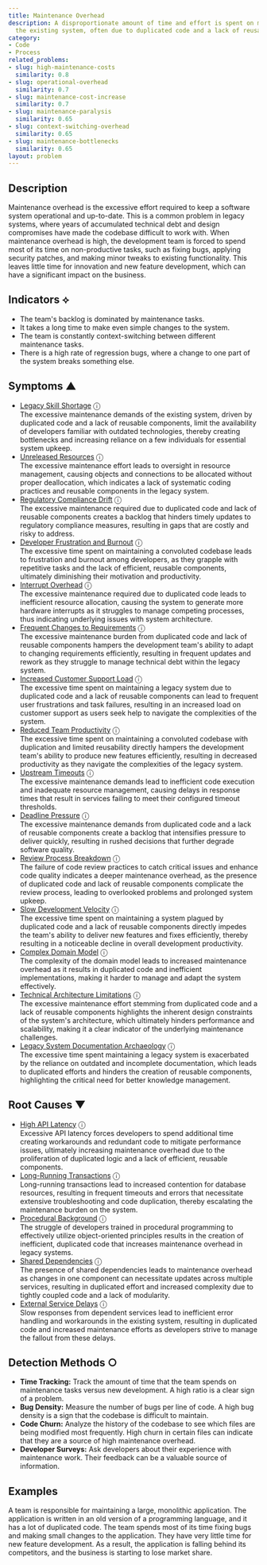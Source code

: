 ```yaml
---
title: Maintenance Overhead
description: A disproportionate amount of time and effort is spent on maintaining
  the existing system, often due to duplicated code and a lack of reusable components.
category:
- Code
- Process
related_problems:
- slug: high-maintenance-costs
  similarity: 0.8
- slug: operational-overhead
  similarity: 0.7
- slug: maintenance-cost-increase
  similarity: 0.7
- slug: maintenance-paralysis
  similarity: 0.65
- slug: context-switching-overhead
  similarity: 0.65
- slug: maintenance-bottlenecks
  similarity: 0.65
layout: problem
---
```


## Description
Maintenance overhead is the excessive effort required to keep a software system operational and up-to-date. This is a common problem in legacy systems, where years of accumulated technical debt and design compromises have made the codebase difficult to work with. When maintenance overhead is high, the development team is forced to spend most of its time on non-productive tasks, such as fixing bugs, applying security patches, and making minor tweaks to existing functionality. This leaves little time for innovation and new feature development, which can have a significant impact on the business.

## Indicators ⟡
- The team's backlog is dominated by maintenance tasks.
- It takes a long time to make even simple changes to the system.
- The team is constantly context-switching between different maintenance tasks.
- There is a high rate of regression bugs, where a change to one part of the system breaks something else.

## Symptoms ▲
- [Legacy Skill Shortage](legacy-skill-shortage.md) <span class="info-tooltip" title="Confidence: 0.508, Strength: 0.737">ⓘ</span>
<br/>  The excessive maintenance demands of the existing system, driven by duplicated code and a lack of reusable components, limit the availability of developers familiar with outdated technologies, thereby creating bottlenecks and increasing reliance on a few individuals for essential system upkeep.
- [Unreleased Resources](unreleased-resources.md) <span class="info-tooltip" title="Confidence: 0.500, Strength: 0.741">ⓘ</span>
<br/>  The excessive maintenance effort leads to oversight in resource management, causing objects and connections to be allocated without proper deallocation, which indicates a lack of systematic coding practices and reusable components in the legacy system.
- [Regulatory Compliance Drift](regulatory-compliance-drift.md) <span class="info-tooltip" title="Confidence: 0.478, Strength: 0.705">ⓘ</span>
<br/>  The excessive maintenance required due to duplicated code and lack of reusable components creates a backlog that hinders timely updates to regulatory compliance measures, resulting in gaps that are costly and risky to address.
- [Developer Frustration and Burnout](developer-frustration-and-burnout.md) <span class="info-tooltip" title="Confidence: 0.472, Strength: 0.693">ⓘ</span>
<br/>  The excessive time spent on maintaining a convoluted codebase leads to frustration and burnout among developers, as they grapple with repetitive tasks and the lack of efficient, reusable components, ultimately diminishing their motivation and productivity.
- [Interrupt Overhead](interrupt-overhead.md) <span class="info-tooltip" title="Confidence: 0.464, Strength: 0.830">ⓘ</span>
<br/>  The excessive maintenance required due to duplicated code leads to inefficient resource allocation, causing the system to generate more hardware interrupts as it struggles to manage competing processes, thus indicating underlying issues with system architecture.
- [Frequent Changes to Requirements](frequent-changes-to-requirements.md) <span class="info-tooltip" title="Confidence: 0.430, Strength: 0.659">ⓘ</span>
<br/>  The excessive maintenance burden from duplicated code and lack of reusable components hampers the development team's ability to adapt to changing requirements efficiently, resulting in frequent updates and rework as they struggle to manage technical debt within the legacy system.
- [Increased Customer Support Load](increased-customer-support-load.md) <span class="info-tooltip" title="Confidence: 0.418, Strength: 0.674">ⓘ</span>
<br/>  The excessive time spent on maintaining a legacy system due to duplicated code and a lack of reusable components can lead to frequent user frustrations and task failures, resulting in an increased load on customer support as users seek help to navigate the complexities of the system.
- [Reduced Team Productivity](reduced-team-productivity.md) <span class="info-tooltip" title="Confidence: 0.412, Strength: 0.688">ⓘ</span>
<br/>  The excessive time spent on maintaining a convoluted codebase with duplication and limited reusability directly hampers the development team's ability to produce new features efficiently, resulting in decreased productivity as they navigate the complexities of the legacy system.
- [Upstream Timeouts](upstream-timeouts.md) <span class="info-tooltip" title="Confidence: 0.401, Strength: 0.592">ⓘ</span>
<br/>  The excessive maintenance demands lead to inefficient code execution and inadequate resource management, causing delays in response times that result in services failing to meet their configured timeout thresholds.
- [Deadline Pressure](deadline-pressure.md) <span class="info-tooltip" title="Confidence: 0.391, Strength: 0.809">ⓘ</span>
<br/>  The excessive maintenance demands from duplicated code and a lack of reusable components create a backlog that intensifies pressure to deliver quickly, resulting in rushed decisions that further degrade software quality.
- [Review Process Breakdown](review-process-breakdown.md) <span class="info-tooltip" title="Confidence: 0.390, Strength: 0.622">ⓘ</span>
<br/>  The failure of code review practices to catch critical issues and enhance code quality indicates a deeper maintenance overhead, as the presence of duplicated code and lack of reusable components complicate the review process, leading to overlooked problems and prolonged system upkeep.
- [Slow Development Velocity](slow-development-velocity.md) <span class="info-tooltip" title="Confidence: 0.356, Strength: 0.704">ⓘ</span>
<br/>  The excessive time spent on maintaining a system plagued by duplicated code and a lack of reusable components directly impedes the team's ability to deliver new features and fixes efficiently, thereby resulting in a noticeable decline in overall development productivity.
- [Complex Domain Model](complex-domain-model.md) <span class="info-tooltip" title="Confidence: 0.352, Strength: 0.576">ⓘ</span>
<br/>  The complexity of the domain model leads to increased maintenance overhead as it results in duplicated code and inefficient implementations, making it harder to manage and adapt the system effectively.
- [Technical Architecture Limitations](technical-architecture-limitations.md) <span class="info-tooltip" title="Confidence: 0.346, Strength: 0.712">ⓘ</span>
<br/>  The excessive maintenance effort stemming from duplicated code and a lack of reusable components highlights the inherent design constraints of the system's architecture, which ultimately hinders performance and scalability, making it a clear indicator of the underlying maintenance challenges.
- [Legacy System Documentation Archaeology](legacy-system-documentation-archaeology.md) <span class="info-tooltip" title="Confidence: 0.328, Strength: 0.757">ⓘ</span>
<br/>  The excessive time spent maintaining a legacy system is exacerbated by the reliance on outdated and incomplete documentation, which leads to duplicated efforts and hinders the creation of reusable components, highlighting the critical need for better knowledge management.

## Root Causes ▼
- [High API Latency](high-api-latency.md) <span class="info-tooltip" title="Confidence: 0.323, Strength: 0.934">ⓘ</span>
<br/>  Excessive API latency forces developers to spend additional time creating workarounds and redundant code to mitigate performance issues, ultimately increasing maintenance overhead due to the proliferation of duplicated logic and a lack of efficient, reusable components.
- [Long-Running Transactions](long-running-transactions.md) <span class="info-tooltip" title="Confidence: 0.309, Strength: 0.866">ⓘ</span>
<br/>  Long-running transactions lead to increased contention for database resources, resulting in frequent timeouts and errors that necessitate extensive troubleshooting and code duplication, thereby escalating the maintenance burden on the system.
- [Procedural Background](procedural-background.md) <span class="info-tooltip" title="Confidence: 0.307, Strength: 0.947">ⓘ</span>
<br/>  The struggle of developers trained in procedural programming to effectively utilize object-oriented principles results in the creation of inefficient, duplicated code that increases maintenance overhead in legacy systems.
- [Shared Dependencies](shared-dependencies.md) <span class="info-tooltip" title="Confidence: 0.305, Strength: 0.927">ⓘ</span>
<br/>  The presence of shared dependencies leads to maintenance overhead as changes in one component can necessitate updates across multiple services, resulting in duplicated effort and increased complexity due to tightly coupled code and a lack of modularity.
- [External Service Delays](external-service-delays.md) <span class="info-tooltip" title="Confidence: 0.302, Strength: 0.914">ⓘ</span>
<br/>  Slow responses from dependent services lead to inefficient error handling and workarounds in the existing system, resulting in duplicated code and increased maintenance efforts as developers strive to manage the fallout from these delays.

## Detection Methods ○
- **Time Tracking:** Track the amount of time that the team spends on maintenance tasks versus new development. A high ratio is a clear sign of a problem.
- **Bug Density:** Measure the number of bugs per line of code. A high bug density is a sign that the codebase is difficult to maintain.
- **Code Churn:** Analyze the history of the codebase to see which files are being modified most frequently. High churn in certain files can indicate that they are a source of high maintenance overhead.
- **Developer Surveys:** Ask developers about their experience with maintenance work. Their feedback can be a valuable source of information.

## Examples
A team is responsible for maintaining a large, monolithic application. The application is written in an old version of a programming language, and it has a lot of duplicated code. The team spends most of its time fixing bugs and making small changes to the application. They have very little time for new feature development. As a result, the application is falling behind its competitors, and the business is starting to lose market share.
